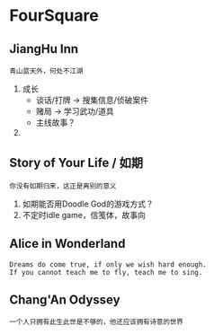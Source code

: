 # FourSquare

## JiangHu Inn

    青山蓝天外，何处不江湖

1.  成长
    -   谈话/打牌 -> 搜集信息/侦破案件
    -   赌局 -> 学习武功/道具
    -   主线故事？
2.

## Story of Your Life / 如期

    你没有如期归来，这正是离别的意义

1.  如期能否用Doodle God的游戏方式？
2.  不定时idle game，信笺体，故事向

## Alice in Wonderland

    Dreams do come true, if only we wish hard enough.
    If you cannot teach me to fly, teach me to sing.



## Chang'An Odyssey

    一个人只拥有此生此世是不够的，他还应该拥有诗意的世界


